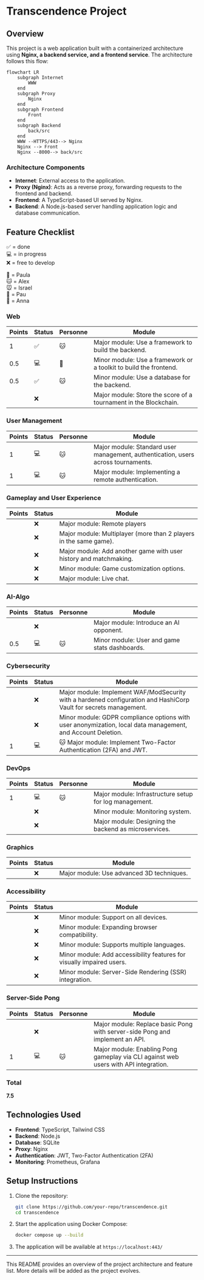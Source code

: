 # Transcendence Project

## Overview
This project is a web application built with a containerized architecture using **Nginx, a backend service, and a frontend service**. The architecture follows this flow:

```mermaid
flowchart LR
    subgraph Internet
        WWW
    end
    subgraph Proxy
        Nginx
    end
    subgraph Frontend
        Front
    end
    subgraph Backend
        back/src
    end
    WWW --HTTPS/443--> Nginx
    Nginx --> Front
    Nginx --8000--> back/src   
```

### **Architecture Components**
- **Internet**: External access to the application.
- **Proxy (Nginx)**: Acts as a reverse proxy, forwarding requests to the frontend and backend.
- **Frontend**: A TypeScript-based UI served by Nginx.
- **Backend**: A Node.js-based server handling application logic and database communication.

## **Feature Checklist**
✅ = done  
💻 = in progress  
❌ = free to develop  

🐶 = Paula  
🐱 = Alex  
🐭 = Israel  
🐹 = Pau  
🐰 = Anna  

### Web  
| Points | Status | Personne | Module |
|--------|--------|----------|--------|
| 1      | ✅     | 🐱       | Major module: Use a framework to build the backend. |
| 0.5    | 💻     | 🐶       | Minor module: Use a framework or a toolkit to build the frontend. |
| 0.5    | ✅     | 🐱       | Minor module: Use a database for the backend. |
|        | ❌     |          | Major module: Store the score of a tournament in the Blockchain. |

### User Management  
| Points | Status | Personne | Module |
|--------|--------|----------|--------|
| 1      | 💻     | 🐱       | Major module: Standard user management, authentication, users across tournaments. |
| 1      | 💻     | 🐱       | Major module: Implementing a remote authentication. |

### Gameplay and User Experience  
| Points | Status | Module |
|--------|--------|--------|
|        | ❌     | Major module: Remote players |
|        | ❌     | Major module: Multiplayer (more than 2 players in the same game). |
|        | ❌     | Major module: Add another game with user history and matchmaking. |
|        | ❌     | Minor module: Game customization options. |
|        | ❌     | Major module: Live chat. |

### AI-Algo  
| Points | Status | Personne | Module |
|--------|--------|----------|--------|
|        | ❌     |          | Major module: Introduce an AI opponent. |
| 0.5    | 💻     | 🐱       | Minor module: User and game stats dashboards. |

### Cybersecurity  
| Points | Status | Module |
|--------|--------|--------|
|        | ❌     | Major module: Implement WAF/ModSecurity with a hardened configuration and HashiCorp Vault for secrets management. |
|        | ❌     | Minor module: GDPR compliance options with user anonymization, local data management, and Account Deletion. |
| 1      | 💻     | 🐱 Major module: Implement Two-Factor Authentication (2FA) and JWT. |

### DevOps  
| Points | Status | Personne | Module |
|--------|--------|----------|--------|
| 1      | 💻     | 🐱       | Major module: Infrastructure setup for log management. |
|        | ❌     |          | Minor module: Monitoring system. |
|        | ❌     |          | Major module: Designing the backend as microservices. |

### Graphics  
| Points | Status | Module |
|--------|--------|--------|
|        | ❌     | Major module: Use advanced 3D techniques. |

### Accessibility  
| Points | Status | Module |
|--------|--------|--------|
|        | ❌     | Minor module: Support on all devices. |
|        | ❌     | Minor module: Expanding browser compatibility. |
|        | ❌     | Minor module: Supports multiple languages. |
|        | ❌     | Minor module: Add accessibility features for visually impaired users. |
|        | ❌     | Minor module: Server-Side Rendering (SSR) integration. |

### Server-Side Pong  
| Points | Status | Personne | Module |
|--------|--------|----------|--------|
|        | ❌     |          | Major module: Replace basic Pong with server-side Pong and implement an API. |
| 1      | 💻     | 🐱       | Major module: Enabling Pong gameplay via CLI against web users with API integration. |

### **Total**  
**7.5**  



## **Technologies Used**
- **Frontend**: TypeScript, Tailwind CSS
- **Backend**: Node.js
- **Database**: SQLite
- **Proxy**: Nginx
- **Authentication**: JWT, Two-Factor Authentication (2FA)
- **Monitoring**: Prometheus, Grafana

## **Setup Instructions**
1. Clone the repository:
   ```sh
   git clone https://github.com/your-repo/transcendence.git
   cd transcendence
   ```
2. Start the application using Docker Compose:
   ```sh
   docker compose up --build
   ```
3. The application will be available at `https://localhost:443/`

---

This README provides an overview of the project architecture and feature list. More details will be added as the project evolves.

